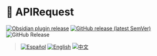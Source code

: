 # 🚀 APIRequest

[![Obsidian plugin release](https://img.shields.io/badge/Obsidian%20plugin%20release-purple?logo=obsidian&style=flat-square)](https://obsidian.md/plugins?id=api-request)
[![GitHub release (latest SemVer)](https://img.shields.io/github/v/release/rooyca/obsidian-api-request?logo=github&color=ee8449&style=flat-square)](https://github.com/rooyca/obsidian-api-request/releases/latest)
<img alt="GitHub Release" src="https://img.shields.io/github/downloads/rooyca/obsidian-api-request/total?logo=github&&color=ee8449&style=flat-square">

> [![Español](https://img.shields.io/badge/Español-8A2BE2)](es/index.md)
> [![English](https://img.shields.io/badge/English-8A2BE2)](en/index.md)
> [![中文](https://img.shields.io/badge/中文-8A2BE2)](zh/index.md) 
